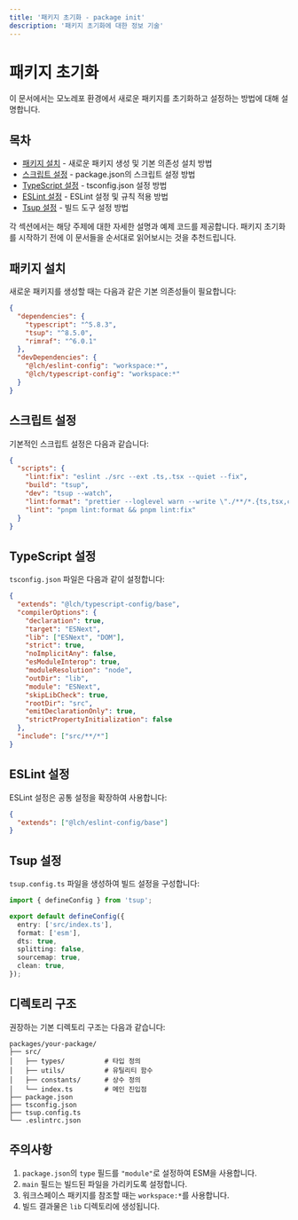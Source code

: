 ```yaml
---
title: '패키지 초기화 - package init'
description: '패키지 초기화에 대한 정보 기술'
---
```


# 패키지 초기화

이 문서에서는 모노레포 환경에서 새로운 패키지를 초기화하고 설정하는 방법에 대해 설명합니다.

## 목차

- [패키지 설치](./package-install) - 새로운 패키지 생성 및 기본 의존성 설치 방법
- [스크립트 설정](./script-setup) - package.json의 스크립트 설정 방법
- [TypeScript 설정](./typescript-config) - tsconfig.json 설정 방법
- [ESLint 설정](./eslint-config) - ESLint 설정 및 규칙 적용 방법
- [Tsup 설정](./tsup-config) - 빌드 도구 설정 방법

각 섹션에서는 해당 주제에 대한 자세한 설명과 예제 코드를 제공합니다. 패키지 초기화를 시작하기 전에 이 문서들을 순서대로 읽어보시는 것을 추천드립니다.

## 패키지 설치

새로운 패키지를 생성할 때는 다음과 같은 기본 의존성들이 필요합니다:

```json
{
  "dependencies": {
    "typescript": "^5.8.3",
    "tsup": "^8.5.0",
    "rimraf": "^6.0.1"
  },
  "devDependencies": {
    "@lch/eslint-config": "workspace:*",
    "@lch/typescript-config": "workspace:*"
  }
}
```

## 스크립트 설정

기본적인 스크립트 설정은 다음과 같습니다:

```json
{
  "scripts": {
    "lint:fix": "eslint ./src --ext .ts,.tsx --quiet --fix",
    "build": "tsup",
    "dev": "tsup --watch",
    "lint:format": "prettier --loglevel warn --write \"./**/*.{ts,tsx,css,md,json}\"",
    "lint": "pnpm lint:format && pnpm lint:fix"
  }
}
```

## TypeScript 설정

`tsconfig.json` 파일은 다음과 같이 설정합니다:

```json
{
  "extends": "@lch/typescript-config/base",
  "compilerOptions": {
    "declaration": true,
    "target": "ESNext",
    "lib": ["ESNext", "DOM"],
    "strict": true,
    "noImplicitAny": false,
    "esModuleInterop": true,
    "moduleResolution": "node",
    "outDir": "lib",
    "module": "ESNext",
    "skipLibCheck": true,
    "rootDir": "src",
    "emitDeclarationOnly": true,
    "strictPropertyInitialization": false
  },
  "include": ["src/**/*"]
}
```

## ESLint 설정

ESLint 설정은 공통 설정을 확장하여 사용합니다:

```json
{
  "extends": ["@lch/eslint-config/base"]
}
```

## Tsup 설정

`tsup.config.ts` 파일을 생성하여 빌드 설정을 구성합니다:

```typescript
import { defineConfig } from 'tsup';

export default defineConfig({
  entry: ['src/index.ts'],
  format: ['esm'],
  dts: true,
  splitting: false,
  sourcemap: true,
  clean: true,
});
```

## 디렉토리 구조

권장하는 기본 디렉토리 구조는 다음과 같습니다:

```
packages/your-package/
├── src/
│   ├── types/          # 타입 정의
│   ├── utils/          # 유틸리티 함수
│   ├── constants/      # 상수 정의
│   └── index.ts        # 메인 진입점
├── package.json
├── tsconfig.json
├── tsup.config.ts
└── .eslintrc.json
```

## 주의사항

1. `package.json`의 `type` 필드를 `"module"`로 설정하여 ESM을 사용합니다.
2. `main` 필드는 빌드된 파일을 가리키도록 설정합니다.
3. 워크스페이스 패키지를 참조할 때는 `workspace:*`를 사용합니다.
4. 빌드 결과물은 `lib` 디렉토리에 생성됩니다.
